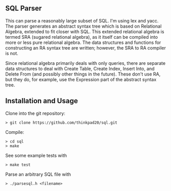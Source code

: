 ## SQL Parser

This can parse a reasonably large subset of SQL. I'm using lex and yacc. The parser generates an abstract syntax tree which is based on Relational Algebra, extended to fit closer with SQL. This extended relational algebra is termed SRA (sugared relational algebra), as it itself can be compiled into more or less pure relational algebra. The data structures and functions for constructing an RA syntax tree are written; however, the SRA to RA compiler is not.

Since relational algebra primarily deals with only queries, there are separate data structures to deal with Create Table, Create Index, Insert Into, and Delete From (and possibly other things in the future). These don't use RA, but they do, for example, use the Expression part of the abstract syntax tree.

## Installation and Usage

Clone into the git repository:

```
> git clone https://github.com/thinkpad20/sql.git
```

Compile:

```
> cd sql
> make
```

See some example tests with

```
> make test
```

Parse an arbitrary SQL file with

```
> ./parsesql.h <filename>
```